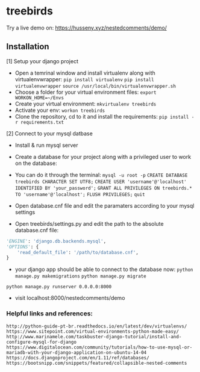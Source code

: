 # treebirds

Try a live demo on: https://husseny.xyz/nestedcomments/demo/


## Installation

[1] Setup your django project

* Open a temrinal window and install virtualenv along with virtualenvwrapper:
```pip install virtualenv```
```pip install virtualenvwrapper```
```source /usr/local/bin/virtualenvwrapper.sh```
* Choose a folder for your virtual environment files:
```export WORKON_HOME=~/Envs```
* Create your virtual environment:
```mkvirtualenv treebirds```
* Activate your env:
```workon treebirds```
* Clone the repository, cd to it and install the requirements:
```pip install -r requirements.txt```


[2] Connect to  your mysql datbase


* Install & run mysql server
* Create a database for your project along with a privileged user to work on the database:
* You can do it through the terminal:
```mysql -u root -p```
```CREATE DATABASE treebirds CHARACTER SET UTF8;```
```CREATE USER 'username'@'localhost' IDENTIFIED BY 'your_password';```
```GRANT ALL PRIVILEGES ON treebirds.* TO 'username'@'localhost';```
```FLUSH PRIVILEGES;```
```quit```

* Open database.cnf file and edit the paramaters according to your mysql settings

* Open treebirds/settings.py and edit the path to the absolute database.cnf file:
```python
'ENGINE': 'django.db.backends.mysql',
'OPTIONS': {
    'read_default_file': '/path/to/database.cnf',
}
```

* your django app should be able to connect to the database now:
```python manage.py makemigrations```
```python manage.py migrate```

```python manage.py runserver 0.0.0.0:8000```

* visit localhost:8000/nestedcomments/demo

### Helpful links and references:
	http://python-guide-pt-br.readthedocs.io/en/latest/dev/virtualenvs/
	https://www.sitepoint.com/virtual-environments-python-made-easy/
	http://www.marinamele.com/taskbuster-django-tutorial/install-and-configure-mysql-for-django
	https://www.digitalocean.com/community/tutorials/how-to-use-mysql-or-mariadb-with-your-django-application-on-ubuntu-14-04
	https://docs.djangoproject.com/en/1.11/ref/databases/
	https://bootsnipp.com/snippets/featured/collapsible-nested-comments